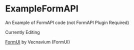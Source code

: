 # ExampleFormAPI
An Example of FormAPI code (not FormAPI Plugin Required)

Currently Editing

[FormUI](https://github.com/Vecnavium/FormsUI) by Vecnavium (FormUI)

